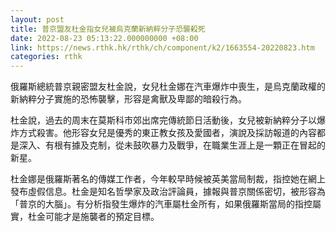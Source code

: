 ```yaml
---
layout: post
title: 普京盟友杜金指女兒被烏克蘭新納粹分子恐襲殺死
date: 2022-08-23 05:13:22.000000000 +08:00
link: https://news.rthk.hk/rthk/ch/component/k2/1663554-20220823.htm
categories: rthk
---
```


俄羅斯總統普京親密盟友杜金說，女兒杜金娜在汽車爆炸中喪生，是烏克蘭政權的新納粹分子實施的恐怖襲擊，形容是禽獸及卑鄙的暗殺行為。

杜金說，過去的周末在莫斯科市郊出席完傳統節日活動後，女兒被新納粹分子以爆炸方式殺害。他形容女兒是優秀的東正教女孩及愛國者，演說及採訪報道的內容都是深入、有根有據及克制，從未鼓吹暴力及戰爭，在職業生涯上是一顆正在冒起的新星。

杜金娜是俄羅斯著名的傳媒工作者，今年較早時候被英美當局制裁，指控她在網上發布虛假信息。杜金是知名哲學家及政治評論員，據報與普京關係密切，被形容為「普京的大腦」。有分析指發生爆炸的汽車屬杜金所有，如果俄羅斯當局的指控屬實，杜金可能才是施襲者的預定目標。
